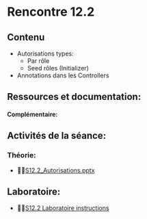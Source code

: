 # Rencontre 12.2


## Contenu
- Autorisations types: 
  - Par rôle 
  - Seed rôles (Initializer) 
- Annotations dans les Controllers

## Ressources et documentation: 

#### Complémentaire: 


## Activités de la séance: 

### Théorie: 
- 🔗‍💥[S12.2_Autorisations.pptx](BRISE) 

## Laboratoire: 
- 🔗‍💥[S12.2 Laboratoire instructions](BRISE)

